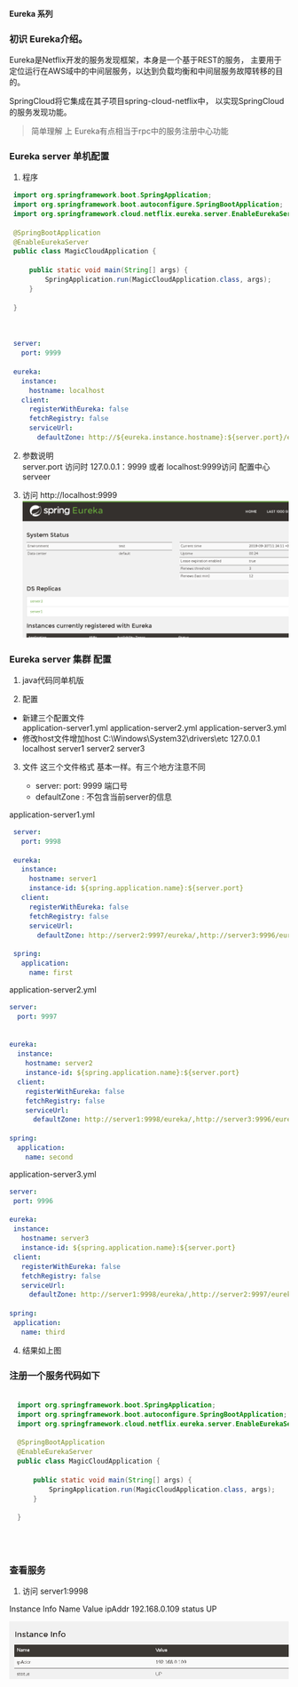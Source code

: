 #### Eureka 系列


### 初识 Eureka介绍。

Eureka是Netflix开发的服务发现框架，本身是一个基于REST的服务，
主要用于定位运行在AWS域中的中间层服务，以达到负载均衡和中间层服务故障转移的目的。

SpringCloud将它集成在其子项目spring-cloud-netflix中，
以实现SpringCloud的服务发现功能。

> 简单理解 上 Eureka有点相当于rpc中的服务注册中心功能

###  Eureka  server 单机配置

1.   程序
 
   ```java
    import org.springframework.boot.SpringApplication;
    import org.springframework.boot.autoconfigure.SpringBootApplication;
    import org.springframework.cloud.netflix.eureka.server.EnableEurekaServer;
    
    @SpringBootApplication
    @EnableEurekaServer
    public class MagicCloudApplication {
    
        public static void main(String[] args) {
            SpringApplication.run(MagicCloudApplication.class, args);
        }
    
    }

      
``` 

   ```yaml
    server:
      port: 9999
    
    eureka:
      instance:
        hostname: localhost
      client:
        registerWithEureka: false
        fetchRegistry: false
        serviceUrl:
          defaultZone: http://${eureka.instance.hostname}:${server.port}/eureka/

``` 


2.  参数说明   
server.port  访问时 127.0.0.1：9999 或者 localhost:9999访问 配置中心serveer
  
3. 访问  http://localhost:9999
![1](backend.png)
       
 

### Eureka  server 集群 配置

1. java代码同单机版

2. 配置
  - 新建三个配置文件  
     application-server1.yml
     application-server2.yml
     application-server3.yml
   - 修改host文件增加host   C:\Windows\System32\drivers\etc
      127.0.0.1  localhost server1 server2 server3
     
3. 文件
这三个文件格式 基本一样。有三个地方注意不同
 
   - server:   port: 9999   端口号
   - defaultZone : 不包含当前server的信息

application-server1.yml
  
   ```yaml
    server:
      port: 9998
    
    eureka:
      instance:
        hostname: server1
        instance-id: ${spring.application.name}:${server.port}
      client:
        registerWithEureka: false
        fetchRegistry: false
        serviceUrl:
          defaultZone: http://server2:9997/eureka/,http://server3:9996/eureka/
    
    spring:
      application:
        name: first
``` 
 
application-server2.yml
  
   ```yaml
   server:
     port: 9997
   
   
   eureka:
     instance:
       hostname: server2
       instance-id: ${spring.application.name}:${server.port}
     client:
       registerWithEureka: false
       fetchRegistry: false
       serviceUrl:
         defaultZone: http://server1:9998/eureka/,http://server3:9996/eureka/
   
   spring:
     application:
       name: second

``` 
 
  
application-server3.yml
  
   ```yaml
  server:
    port: 9996
  
  eureka:
    instance:
      hostname: server3
      instance-id: ${spring.application.name}:${server.port}
    client:
      registerWithEureka: false
      fetchRegistry: false
      serviceUrl:
        defaultZone: http://server1:9998/eureka/,http://server2:9997/eureka/
  
  spring:
    application:
      name: third

``` 

4. 结果如上图



### 注册一个服务代码如下

  ```java
        
    import org.springframework.boot.SpringApplication;
    import org.springframework.boot.autoconfigure.SpringBootApplication;
    import org.springframework.cloud.netflix.eureka.server.EnableEurekaServer;
    
    @SpringBootApplication
    @EnableEurekaServer
    public class MagicCloudApplication {
    
        public static void main(String[] args) {
            SpringApplication.run(MagicCloudApplication.class, args);
        }
    
    }


      
``` 
### 查看服务

1. 访问 server1:9998

Instance Info
Name	Value
ipAddr	192.168.0.109
status	UP


![1](see_servcie.png)











